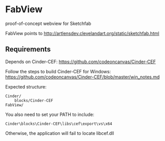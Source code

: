FabView
=======

proof-of-concept webview for Sketchfab

FabView points to http://artlensdev.clevelandart.org/static/sketchfab.html

Requirements
------------
Depends on Cinder-CEF: https://github.com/codeoncanvas/Cinder-CEF

Follow the steps to build Cinder-CEF for Windows: https://github.com/codeoncanvas/Cinder-CEF/blob/master/win_notes.md

Expected structure:

    Cinder/
        blocks/Cinder-CEF
    FabView/

You also need to set your PATH to include:

    Cinder\blocks\Cinder-CEF\libs\cef\export\vs\x64

Otherwise, the application will fail to locate libcef.dll
